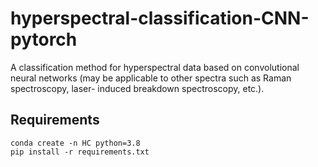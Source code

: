 # hyperspectral-classification-CNN-pytorch
A classification method for hyperspectral data based on convolutional neural networks (may be applicable to other spectra such as Raman spectroscopy, laser- induced breakdown spectroscopy, etc.).

## Requirements
```
conda create -n HC python=3.8
pip install -r requirements.txt
```
